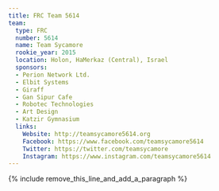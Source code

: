 ```yaml
---
title: FRC Team 5614
team:
  type: FRC
  number: 5614
  name: Team Sycamore
  rookie_year: 2015
  location: Holon, HaMerkaz (Central), Israel
  sponsors:
  - Perion Network Ltd.
  - Elbit Systems
  - Giraff
  - Gan Sipur Cafe
  - Robotec Technologies
  - Art Design
  - Katzir Gymnasium
  links:
    Website: http://teamsycamore5614.org
    Facebook: https://www.facebook.com/teamsycamore5614
    Twitter: https://twitter.com/teamsycamore
    Instagram: https://www.instagram.com/teamsycamore5614
---
```


{% include remove_this_line_and_add_a_paragraph %}